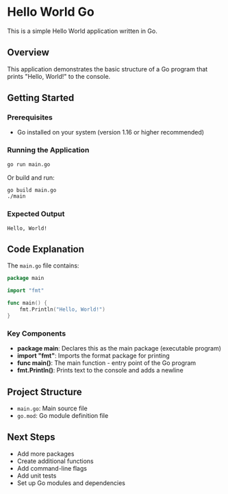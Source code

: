 # Hello World Go

This is a simple Hello World application written in Go.

## Overview

This application demonstrates the basic structure of a Go program that prints "Hello, World!" to the console.

## Getting Started

### Prerequisites

- Go installed on your system (version 1.16 or higher recommended)

### Running the Application

```bash
go run main.go
```

Or build and run:

```bash
go build main.go
./main
```

### Expected Output

```
Hello, World!
```

## Code Explanation

The `main.go` file contains:

```go
package main

import "fmt"

func main() {
    fmt.Println("Hello, World!")
}
```

### Key Components

- **package main**: Declares this as the main package (executable program)
- **import "fmt"**: Imports the format package for printing
- **func main()**: The main function - entry point of the Go program
- **fmt.Println()**: Prints text to the console and adds a newline

## Project Structure

- `main.go`: Main source file
- `go.mod`: Go module definition file

## Next Steps

- Add more packages
- Create additional functions
- Add command-line flags
- Add unit tests
- Set up Go modules and dependencies

